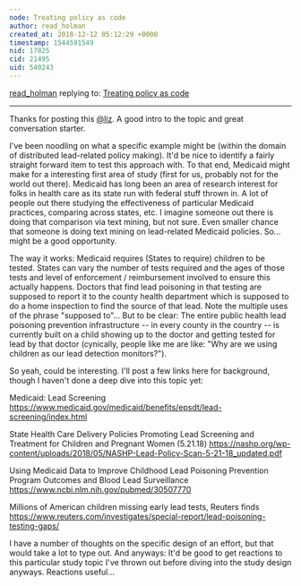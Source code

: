 ```yaml
---
node: Treating policy as code
author: read_holman
created_at: 2018-12-12 05:12:29 +0000
timestamp: 1544591549
nid: 17825
cid: 21495
uid: 540243
---
```




[read_holman](../profile/read_holman) replying to: [Treating policy as code](../notes/liz/12-07-2018/treating-policy-as-code)

----
Thanks for posting this [@liz](/profile/liz). A good intro to the topic and great conversation starter. 

I've been noodling on what a specific example might be (within the domain of distributed lead-related policy making). It'd be nice to identify a fairly straight forward item to test this approach with. To that end, Medicaid might make for a interesting first area of study (first for us, probably not for the world out there). Medicaid has long been an area of research interest for folks in health care as its state run with federal stuff thrown in. A lot of people out there studying the effectiveness of particular Medicaid practices, comparing across states, etc. I imagine someone out there is doing that comparison via text mining, but not sure. Even smaller chance that someone is doing text mining on lead-related Medicaid policies. So... might be a good opportunity. 

The way it works: Medicaid requires (States to require) children to be tested. States can vary the number of tests required and the ages of those tests and level of enforcement / reimbursement involved to ensure this actually happens. Doctors that find lead poisoning in that testing are supposed to report it to the county health department which is supposed to do a home inspection to find the source of that lead. Note the multiple uses of the phrase "supposed to"... But to be clear: The entire public health lead poisoning prevention infrastructure -- in every county in the country -- is currently built on a child showing up to the doctor and getting tested for lead by that doctor (cynically, people like me are like: "Why are we using children as our lead detection monitors?"). 

So yeah, could be interesting. I'll post a few links here for background, though I haven't done a deep dive into this topic yet: 

Medicaid: Lead Screening
https://www.medicaid.gov/medicaid/benefits/epsdt/lead-screening/index.html

State Health Care Delivery Policies Promoting Lead Screening and Treatment for
Children and Pregnant Women (5.21.18)
https://nashp.org/wp-content/uploads/2018/05/NASHP-Lead-Policy-Scan-5-21-18_updated.pdf 

Using Medicaid Data to Improve Childhood Lead Poisoning Prevention Program Outcomes and Blood Lead Surveillance
https://www.ncbi.nlm.nih.gov/pubmed/30507770

Millions of American children missing early lead tests, Reuters finds
https://www.reuters.com/investigates/special-report/lead-poisoning-testing-gaps/

I have a number of thoughts on the specific design of an effort, but that would take a lot to type out. And anyways: It'd be good to get reactions to this particular study topic I've thrown out before diving into the study design anyways. Reactions useful...

